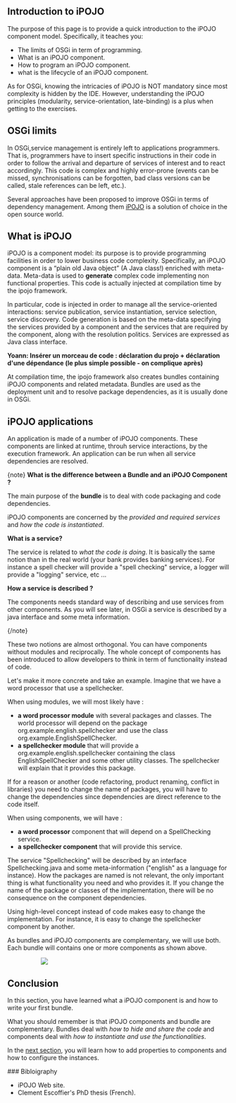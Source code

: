 <article markdown="1">

# Introduction to iPOJO

The purpose of this page is to provide a quick introduction to the iPOJO component model. Specifically, it teaches you:

+ The limits of OSGi in term of programming.
+ What is an iPOJO component.
+ How to program an iPOJO component.
+ what is the lifecycle of an iPOJO component.

As for OSGi, knowing the intricacies of iPOJO is NOT mandatory since most complexity is hidden by the IDE. However, understanding the iPOJO principles (modularity, service-orientation, late-binding) is a plus when getting to the exercises. 


## OSGi limits

In OSGi,service management is entirely left to applications programmers. That is, programmers have to insert specific instructions in their code in order to follow the arrival and departure of services of interest and to react accordingly. This code is complex and highly error-prone (events can be missed, synchronisations can be forgotten, bad class versions can be called, stale references can be left, etc.).

Several approaches have been proposed to improve OSGi in terms of dependency management. Among them [iPOJO](https://felix.apache.org/site/apache-felix-ipojo.html) is a solution of choice in the open source world. 

## What is iPOJO

iPOJO is a component model: its purpose is to provide programming facilities in order to lower business code complexity. Specifically, an iPOJO component is a “plain old Java object” (A Java class!) enriched with meta-data. Meta-data is used to **generate** complex code implementing non functional properties. This code is actually injected at compilation time by the ipojo framework.

In particular, code is injected in order to manage all the service-­oriented interactions: service publication, service instantiation, service selection, service discovery. Code generation is based on the meta-data specifying the services provided by a component and the services that are required by the component, along with the resolution politics. Services are expressed as Java class interface. 


**Yoann: Insérer un morceau de code : déclaration du projo + déclaration d'une dépendance (le plus simple possible - on complique après)**



At compilation time, the ipojo framework also creates bundles containing iPOJO components and related metadata. Bundles are used as the deployment unit and to resolve package dependencies, as it is usually done in OSGi.

## iPOJO applications

An application is made of a number of iPOJO components. These components are linked at runtime, throuh service interactions, by the execution framework. An application can be run when all service dependencies are resolved.


{note}
**What is the difference between a Bundle and an iPOJO Component ?**

The main purpose of the **bundle** is to deal with code packaging and code dependencies.

iPOJO components are concerned by the *provided and required services* and *how the code is instantiated*.

**What is a service?**

The service is related to *what the code is doing*. It is basically the same notion than in the real world (your bank provides banking services). For instance a spell checker will provide a "spell checking" service, a logger will provide a "logging" service, etc ...

**How a service is described ?**

The components needs standard way of describing and use services from other components. As you will see later, in OSGi a service is described by a java interface and some meta information.

{/note}

These two notions are almost orthogonal. You can have components without modules and reciprocally. The whole concept of components has been introduced to allow developers to think in term of functionality instead of code. 

Let's make it more concrete and take an example. Imagine that we have a word processor that use a spellchecker. 

When using modules, we will most likely have :

+ **a word processor module** with several packages and classes. The world processor will depend on the package org.example.english.spellchecker and use the class org.example.EnglishSpellChecker. 
+ **a spellchecker module** that will provide a org.example.english.spellchecker containing the class EnglishSpellChecker and some other utility classes. The spellchecker will explain that it provides this package. 

If for a reason or another (code refactoring, product renaming, conflict in libraries) you need to change the name of packages, you will have to change the dependencies since dependencies are direct reference to the code itself.

When using components, we will have :

+ **a word processor** component that will depend on a SpellChecking service. 
+ **a spellchecker component** that will provide this service. 

The service "Spellchecking" will be described by an interface Spellchecking.java and some meta-information ("english" as a language for instance). How the packages are named is not relevant, the only important thing is what functionality you need and who provides it. If you change the name of the package or classes of the implementation, there will be no consequence on the component dependencies. 

Using high-level concept instead of code makes easy to change the implementation. For instance, it is easy to change the spellchecker component by another.

As bundles and iPOJO components are complementary, we will use both. Each bundle will contains one or more components as shown above.

<div style="margin:auto;width : 70%;"/>
<img src="{#img#}/hello-world/OSGIpojo.png"/>
</div>





## Conclusion

In this section, you have learned what a iPOJO component is and how to write your first bundle.

What you should remember is that iPOJO components and bundle are complementary. Bundles deal with *how to hide and share the code* and components deal with *how to instantiate and use the functionalities*.

In the [next section](?p=component-properties&s=introduction), you will learn how to add properties to components and how to configure the instances.

</article>

<aside markdown="1">
### Bibloigraphy

+ iPOJO Web site.
+ Clement Escoffier's PhD thesis (French).

</aside>


